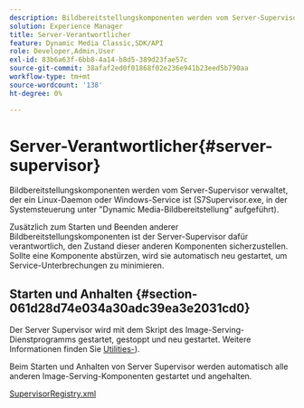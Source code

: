 ```yaml
---
description: Bildbereitstellungskomponenten werden vom Server-Supervisor verwaltet, der ein Linux-Daemon oder Windows-Service ist (S7Supervisor.exe, in der Systemsteuerung unter "Dynamic Media-Bildbereitstellung“ aufgeführt).
solution: Experience Manager
title: Server-Verantwortlicher
feature: Dynamic Media Classic,SDK/API
role: Developer,Admin,User
exl-id: 83b6a63f-6bb8-4a14-b8d5-389d23fae57c
source-git-commit: 38afaf2ed0f01868f02e236e941b23eed5b790aa
workflow-type: tm+mt
source-wordcount: '138'
ht-degree: 0%

---
```


# Server-Verantwortlicher{#server-supervisor}

Bildbereitstellungskomponenten werden vom Server-Supervisor verwaltet, der ein Linux-Daemon oder Windows-Service ist (S7Supervisor.exe, in der Systemsteuerung unter &quot;Dynamic Media-Bildbereitstellung“ aufgeführt).

Zusätzlich zum Starten und Beenden anderer Bildbereitstellungskomponenten ist der Server-Supervisor dafür verantwortlich, den Zustand dieser anderen Komponenten sicherzustellen. Sollte eine Komponente abstürzen, wird sie automatisch neu gestartet, um Service-Unterbrechungen zu minimieren.

## Starten und Anhalten {#section-061d28d74e034a30adc39ea3e2031cd0}

Der Server Supervisor wird mit dem Skript des Image-Serving-Dienstprogramms gestartet, gestoppt und neu gestartet. Weitere Informationen finden Sie [Utilities-](../../../is-api/is-utils/utilities/c-location-of-utilities.md#concept-bae61e53344449af978502cac6be8b5f)).

Beim Starten und Anhalten von Server Supervisor werden automatisch alle anderen Image-Serving-Komponenten gestartet und angehalten.

[SupervisorRegistry.xml](../../../is-api/image-serving-api-ref/c-configuration-and-administration/r-server-configuration-files/r-supervisorregistry.md#reference-b55f37a7a7a044d19c1722f5130906c6)

